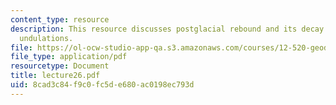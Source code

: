 ```yaml
---
content_type: resource
description: This resource discusses postglacial rebound and its decay of boundary
  undulations.
file: https://ol-ocw-studio-app-qa.s3.amazonaws.com/courses/12-520-geodynamics-fall-2006/8cad3c84f9c0fc5de680ac0198ec793d_lecture26.pdf
file_type: application/pdf
resourcetype: Document
title: lecture26.pdf
uid: 8cad3c84-f9c0-fc5d-e680-ac0198ec793d
---
```

